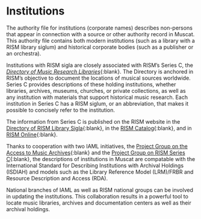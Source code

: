 # Institutions  

The authority file for institutions (corporate names) describes non-persons that appear in connection with a source or other authority record in Muscat. This authority file contains both modern institutions (such as a library with a RISM library siglum) and historical corporate bodies (such as a publisher or an orchestra).

Institutions with RISM sigla are closely associated with RISM’s Series C, the [_Directory of Music Research Libraries_](https://rism.info/publications.html#series-c-directory-of-music-research-libraries){:blank}. The Directory is anchored in RISM’s objective to document the locations of musical sources worldwide. Series C provides descriptions of these holding institutions, whether libraries, archives, museums, churches, or private collections, as well as any institution with materials that support historical music research. Each institution in Series C has a RISM siglum, or an abbreviation, that makes it possible to concisely refer to the institution.

The information from Series C is published on the RISM website in the [Directory of RISM Library Sigla](https://rism.info/community/sigla.html){:blank}, in the [RISM Catalog](https://opac.rism.info/){:blank}, and in [RISM Online](https://rism.online/?mode=institutions){:blank}.  

Thanks to cooperation with two IAML initiatives, the [Project Group on the Access to Music Archives](https://www.iaml.info/project-group-access-music-archives){:blank} and the [Project Group on RISM Series C](https://www.iaml.info/project-group-rism-series-c){:blank}, the descriptions of institutions in Muscat are compatable with the International Standard for Describing Institutions with Archival Holdings (ISDIAH) and models such as the Library Reference Model (LRM)/FRBR and Resource Description and Access (RDA).

National branches of IAML as well as RISM national groups can be involved in updating the institutions. This collaboration results in a powerful tool to locate music libraries, archives and documentation centers as well as their archival holdings.
